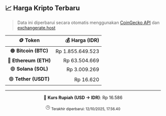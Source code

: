 

<!-- HARGA_KRIPTO -->
## 📈 Harga Kripto Terbaru

> Data ini diperbarui secara otomatis menggunakan [CoinGecko API](https://www.coingecko.com/) dan [exchangerate.host](https://exchangerate.host/)

<div align="center">

| 🪙 Token | 💰 Harga (IDR) |
|:------:|---------------:|
| 🟠 **Bitcoin (BTC)**   | Rp 1.855.649.523 |
| 🔵 **Ethereum (ETH)**  | Rp 63.504.669 |
| 🟣 **Solana (SOL)**    | Rp 3.009.269 |
| 🟢 **Tether (USDT)**   | Rp 16.620 |

---

💱 **Kurs Rupiah (USD → IDR)**: Rp 16.586

🕒 <sub>Terakhir diperbarui: 12/10/2025, 17.56.40</sub>

</div>
<!-- /HARGA_KRIPTO -->
